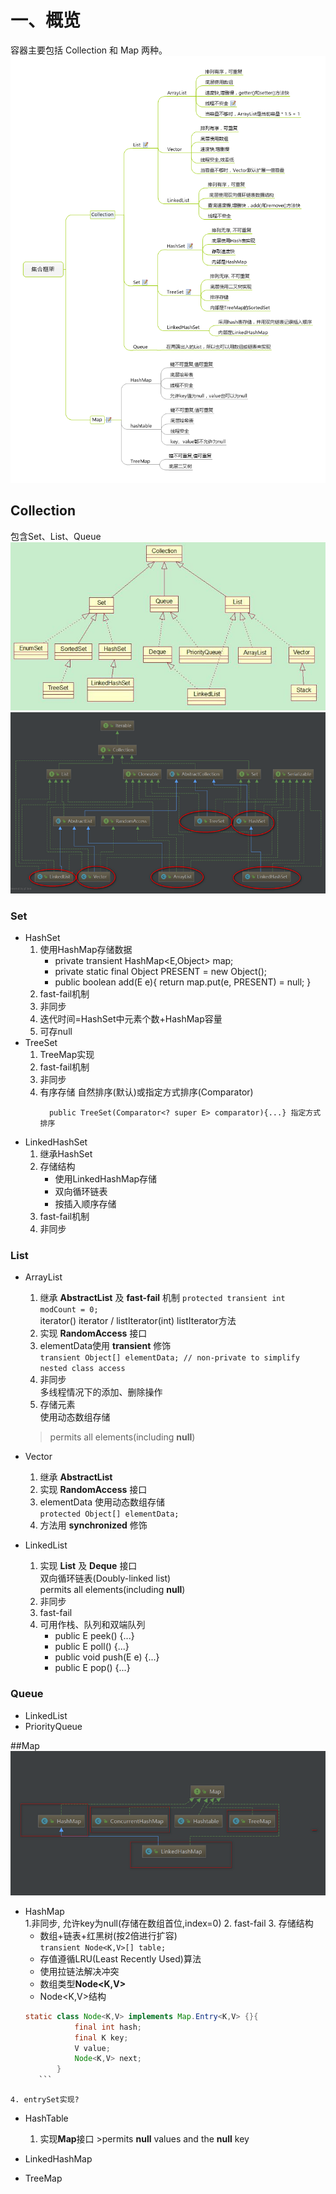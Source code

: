 # 一、概览
  容器主要包括 Collection 和 Map 两种。
  ![集合总体框架](https://github.com/WuwenGitHub/Notebook/blob/master/pics/%E9%9B%86%E5%90%88%E6%80%BB%E4%BD%93%E6%A1%86%E6%9E%B6.png)

## Collection
  包含Set、List、Queue
  ![集合总体框架](https://github.com/WuwenGitHub/Notebook/blob/master/pics/Collection%E7%BB%93%E6%9E%84%E4%BD%93%E7%B3%BB%E5%9B%BE.jpg)
  ![集合总体框架](https://github.com/WuwenGitHub/Notebook/blob/master/pics/Collection%E9%9B%86%E5%90%88%E4%BD%93%E7%B3%BB%E5%9B%BE2.png)

### Set
   * HashSet  
       1. 使用HashMap存储数据  
           * private transient HashMap<E,Object> map; 
           * private static final Object PRESENT = new Object();
           * public boolean add(E e){ return map.put(e, PRESENT) = null; }
       2. fast-fail机制  
       3. 非同步  
       4. 迭代时间=HashSet中元素个数+HashMap容量
       5. 可存null
   * TreeSet
       1. TreeMap实现
       2. fast-fail机制
       3. 非同步
       4. 有序存储
             自然排序(默认)或指定方式排序(Comparator)  
             ```public TreeSet(){...}  自然排序  
               public TreeSet(Comparator<? super E> comparator){...} 指定方式排序
            ```
   * LinkedHashSet  
        1. 继承HashSet  
        2. 存储结构  
            * 使用LinkedHashMap存储  
            * 双向循环链表  
            * 按插入顺序存储  
        3. fast-fail机制  
        4. 非同步 
### List
   * ArrayList
       1. 继承 **AbstractList** 及 **fast-fail** 机制
        `protected transient int modCount = 0;`  
        iterator() iterator / listIterator(int) listIterator方法
      2. 实现 **RandomAccess** 接口
      3. elementData使用 **transient** 修饰  
        `transient Object[] elementData; // non-private to simplify nested class access`
      4. 非同步  
            多线程情况下的添加、删除操作
      5. 存储元素  
           使用动态数组存储
      >permits all elements(including **null**)

   * Vector
       1. 继承 **AbstractList**
       2. 实现 **RandomAccess** 接口
       3. elementData
          使用动态数组存储  
        `protected Object[] elementData;`  
       4. 方法用 **synchronized** 修饰

   * LinkedList
       1. 实现 **List** 及 **Deque** 接口  
            双向循环链表(Doubly-linked list)  
            permits all elements(including **null**)  
       2. 非同步
       3. fast-fail
       4. 可用作栈、队列和双端队列  
           * public E peek() {...} 
           * public E poll() {...}
           * public void push(E e) {...}
           * public E pop() {...}


### Queue
   * LinkedList
   * PriorityQueue  

##Map
![集合总体框架](https://github.com/WuwenGitHub/Notebook/blob/master/pics/Map%E9%9B%86%E5%90%88%E6%A1%86%E6%9E%B6.png)
   * HashMap  
        1.非同步, 允许key为null(存储在数组首位,index=0)
        2. fast-fail
        3. 存储结构
	   * 数组+链表+红黑树(按2倍进行扩容)  
                   `transient Node<K,V>[] table;`
	   * 存值遵循LRU(Least Recently Used)算法  
	   * 使用拉链法解决冲突
	   * 数组类型**Node<K,V>**
	   * Node<K,V>结构
	   ```java
	   static class Node<K,V> implements Map.Entry<K,V> {}{
                  final int hash;  
                  final K key;  
                  V value;  
                  Node<K,V> next;
              }
	      ```
	4. entrySet实现?
   * HashTable  
        1. 实现**Map**接口
	>permits **null** values and the **null** key

   * LinkedHashMap

   * TreeMap


